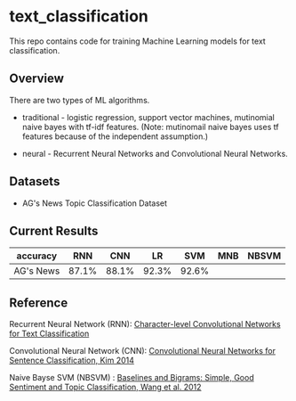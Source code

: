 # text_classification
This repo contains code for training Machine Learning models for text classification.

## Overview
There are two types of ML algorithms.

- traditional - logistic regression, support vector machines, mutinomial naive bayes with tf-idf features. (Note: mutinomail naive bayes uses tf features because of the independent assumption.)

- neural - Recurrent Neural Networks and Convolutional Neural Networks.

## Datasets
* AG's News Topic Classification Dataset

## Current Results
|   accuracy    |  RNN  | CNN  | LR  | SVM  | MNB  | NBSVM |
| ------------- | ----- | ---- | --- | ---- | ---- | ---   | 
|   AG's News   |  87.1% | 88.1%  | 92.3%| 92.6% |  | |

## Reference
Recurrent Neural Network (RNN): [Character-level Convolutional Networks for Text Classification](https://arxiv.org/pdf/1509.01626.pdf)

Convolutional Neural Network (CNN): [Convolutional Neural Networks for Sentence Classification, Kim 2014](https://arxiv.org/pdf/1408.5882.pdf) 

Naive Bayse SVM (NBSVM) : [Baselines and Bigrams: Simple, Good Sentiment and Topic Classification, Wang et al. 2012](https://nlp.stanford.edu/pubs/sidaw12_simple_sentiment.pdf)


